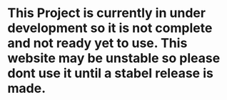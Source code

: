 # This Project is currently in under development so it is not complete and not ready yet to use. This website may be unstable so please dont use it until a stabel release is made.
